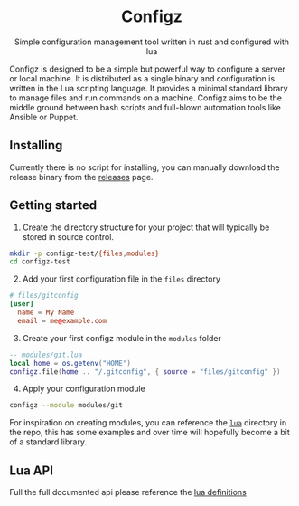 <div align="center">

# Configz

Simple configuration management tool written in rust and configured with lua

</div>

Configz is designed to be a simple but powerful way to configure a server or
local machine. It is distributed as a single binary and configuration is
written in the Lua scripting language. It provides a minimal standard library
to manage files and run commands on a machine. Configz aims to be the middle
ground between bash scripts and full-blown automation tools like Ansible or
Puppet.

## Installing

Currently there is no script for installing, you can manually download the
release binary from the
[releases](https://github.com/AdeAttwood/Configz/releases) page.

## Getting started

1) Create the directory structure for your project that will typically be
stored in source control.

```sh
mkdir -p configz-test/{files,modules}
cd configz-test
```



2) Add your first configuration file in the `files` directory

```toml
# files/gitconfig
[user]
  name = My Name
  email = me@example.com
```

3) Create your first configz module in the `modules` folder

```lua
-- modules/git.lua
local home = os.getenv("HOME")
configz.file(home .. "/.gitconfig", { source = "files/gitconfig" })
```

4) Apply your configuration module

```sh
configz --module modules/git
```

For inspiration on creating modules, you can reference the
[`lua`](https://github.com/AdeAttwood/Configz/tree/0.x/lua) directory in the
repo, this has some examples and over time will hopefully become a bit of a
standard library.

## Lua API

Full the full documented api please reference the [lua
definitions](https://github.com/AdeAttwood/Configz/blob/0.x/definitions/configz.lua)


